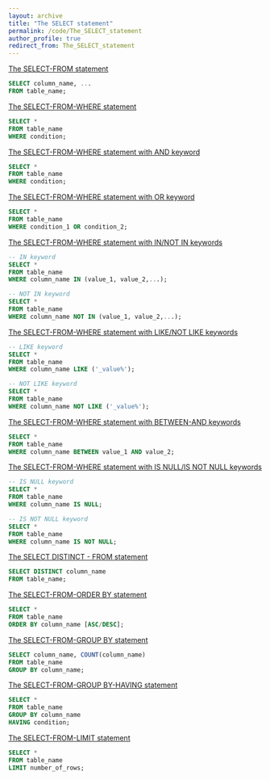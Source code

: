 ```yaml
---
layout: archive
title: "The SELECT statement"
permalink: /code/The_SELECT_statement
author_profile: true
redirect_from: The_SELECT_statement
---
```


<u>The SELECT-FROM statement</u>
```sql
SELECT column_name, ...
FROM table_name;
```

<u>The SELECT-FROM-WHERE statement</u>
```sql
SELECT *
FROM table_name
WHERE condition;
```

<u>The SELECT-FROM-WHERE statement with AND keyword</u>
```sql
SELECT *
FROM table_name
WHERE condition;
```

<u>The SELECT-FROM-WHERE statement with OR keyword</u>
```sql
SELECT *
FROM table_name
WHERE condition_1 OR condition_2;
```

<u>The SELECT-FROM-WHERE statement with IN/NOT IN keywords</u>
```sql
-- IN keyword 
SELECT *
FROM table_name
WHERE column_name IN (value_1, value_2,...);

-- NOT IN keyword 
SELECT *
FROM table_name
WHERE column_name NOT IN (value_1, value_2,...);
```

<u>The SELECT-FROM-WHERE statement with LIKE/NOT LIKE keywords</u>
```sql
-- LIKE keyword 
SELECT *
FROM table_name
WHERE column_name LIKE ('_value%');

-- NOT LIKE keyword 
SELECT *
FROM table_name
WHERE column_name NOT LIKE ('_value%');
```

<u>The SELECT-FROM-WHERE statement with BETWEEN-AND keywords</u>
```sql
SELECT * 
FROM table_name
WHERE column_name BETWEEN value_1 AND value_2;
```

<u>The SELECT-FROM-WHERE statement with IS NULL/IS NOT NULL keywords</u>
```sql
-- IS NULL keyword 
SELECT * 
FROM table_name
WHERE column_name IS NULL;

-- IS NOT NULL keyword
SELECT *
FROM table_name
WHERE column_name IS NOT NULL;
```

<u>The SELECT DISTINCT - FROM statement</u>
```sql
SELECT DISTINCT column_name
FROM table_name;
```

<u>The SELECT-FROM-ORDER BY statement</u>
```sql
SELECT *
FROM table_name
ORDER BY column_name [ASC/DESC];
```

<u>The SELECT-FROM-GROUP BY statement</u>
```sql
SELECT column_name, COUNT(column_name)
FROM table_name
GROUP BY column_name;
```

<u>The SELECT-FROM-GROUP BY-HAVING statement</u>
```sql
SELECT * 
FROM table_name
GROUP BY column_name
HAVING condition;
```

<u>The SELECT-FROM-LIMIT statement</u>
```sql
SELECT *
FROM table_name
LIMIT number_of_rows;
```
